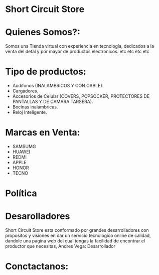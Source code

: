 # Short Circuit Store

  # Quienes Somos?:
  Somos una Tienda virtual con experiencia en tecnología, dedicados a la venta del detal y por mayor de productos electronicos. etc etc etc etc


  # Tipo de productos:
  
  - Audífonos (INALAMBRICOS Y CON CABLE).
  - Cargadores.
  - Accesorios de Celular (COVERS, POPSOCKER, PROTECTORES DE PANTALLAS Y DE CAMARA TARSERA).
  - Bocinas inalambricas.
  - Reloj Inteligente. 

 # Marcas en Venta:
  - SAMSUMG
  - HUAWEI
  - REDMI
  - APPLE
  - HONOR
  - TECNO

# Política 


# Desarolladores
Short Circuit Store esta conformado por grandes desarrolladores con propositos y visiones en dar un servicio tecnologico online de calidad, dandole una pagina web del cual tengas la facilidad de encontrar el productor que necesitas, 
Andres Vega: Desarrollador

# Conctactanos:

